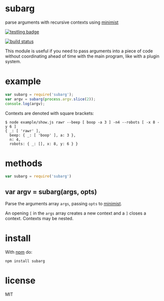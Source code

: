# subarg

parse arguments with recursive contexts using
[minimist](https://npmjs.org/package/minimist)

[![testling badge](https://ci.testling.com/substack/subarg.png)](https://ci.testling.com/substack/subarg)

[![build status](https://secure.travis-ci.org/substack/subarg.png)](http://travis-ci.org/substack/subarg)

This module is useful if you need to pass arguments into a piece of code without
coordinating ahead of time with the main program, like with a plugin system.

# example

``` js
var subarg = require('subarg');
var argv = subarg(process.argv.slice(2));
console.log(argv);
```

Contexts are denoted with square brackets:

```
$ node example/show.js rawr --beep [ boop -a 3 ] -n4 --robots [ -x 8 -y 6 ]
{ _: [ 'rawr' ],
  beep: { _: [ 'boop' ], a: 3 },
  n: 4,
  robots: { _: [], x: 8, y: 6 } }
```

# methods

``` js
var subarg = require('subarg')
```

## var argv = subarg(args, opts)

Parse the arguments array `args`, passing `opts` to
[minimist](https://npmjs.org/package/minimist).

An opening `[` in the `args` array creates a new context and a `]` closes a
context. Contexts may be nested.

# install

With [npm](https://npmjs.org) do:

```
npm install subarg
```

# license

MIT
